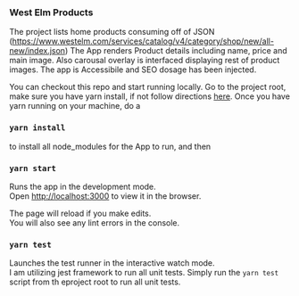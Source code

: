 ### West Elm Products

The project lists home products consuming off of JSON (https://www.westelm.com/services/catalog/v4/category/shop/new/all-new/index.json)
The App renders Product details including name, price and main image. Also carousal overlay is interfaced displaying rest of product images.
The app is Accessibile and SEO dosage has been injected.

You can checkout this repo and start running locally. Go to the project root, make sure you have yarn install, if not follow directions [here](https://yarnpkg.com/lang/en/docs/install/).
Once you have yarn running on your machine, do a

### `yarn install`

to install all node_modules for the App to run, and then

### `yarn start`

Runs the app in the development mode.<br />
Open [http://localhost:3000](http://localhost:3000) to view it in the browser.

The page will reload if you make edits.<br />
You will also see any lint errors in the console.

### `yarn test`

Launches the test runner in the interactive watch mode.<br />
I am utilizing jest framework to run all unit tests. Simply run the `yarn test` script from th eproject root to run all unit tests.

